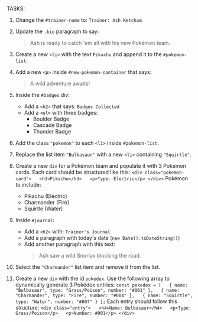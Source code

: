 TASKS:

1. Change the `#trainer-name` to: `Trainer: Ash Ketchum`

2. Update the `.bio` paragraph to say:
    > Ash is ready to catch 'em all with his new Pokémon team.

3. Create a new `<li>` with the text `Pikachu` and append it to the `#pokemon-list`.

4. Add a new `<p>` inside `#new-pokemon-container` that says:
    > A wild adventure awaits!

5. Inside the `#badges` div:
    - Add a `<h2>` that says: `Badges Collected`
    - Add a `<ul>` with three badges:
        - Boulder Badge
        - Cascade Badge
        - Thunder Badge

6. Add the class `"pokemon"` to each `<li>` inside `#pokemon-list`.

7. Replace the list item `"Bulbasaur"` with a new `<li>` containing `"Squirtle"`.

8. Create a new `div` for a Pokémon team and populate it with 3 Pokémon cards.
    Each card should be structured like this:
    `<div class="pokemon-card">   <h3>Pikachu</h3>   <p>Type: Electric</p> </div>`
    Pokémon to include:
    - Pikachu (Electric)
    - Charmander (Fire)
    - Squirtle (Water)

9. Inside `#journal`:
    - Add a `<h2>` with: `Trainer's Journal`
    - Add a paragraph with today's date (`new Date().toDateString()`)
    - Add another paragraph with this text:
        > Ash saw a wild Snorlax blocking the road.

10. Select the `"Charmander"` list item and remove it from the list.

11. Create a new `div` with the id `pokedex`.
    Use the following array to dynamically generate 3 Pokédex entries:
    `const pokedex = [   { name: "Bulbasaur", type: "Grass/Poison", number: "#001" },   { name: "Charmander", type: "Fire", number: "#004" },   { name: "Squirtle", type: "Water", number: "#007" } ];`
    Each entry should follow this structure:
    `<div class="entry">   <h4>Name: Bulbasaur</h4>   <p>Type: Grass/Poison</p>   <p>Number: #001</p> </div>`